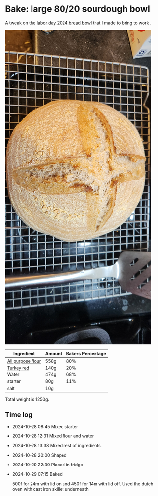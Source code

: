 # Bake: large 80/20 sourdough bowl

A tweak on the [labor day 2024 bread bowl](../827) that I made to bring to work .

![bread bowl](./bread-bowl.jpg)

| Ingredient                  | Amount | Bakers Percentage |
| --------------------------- | ------ | ----------------- |
| [All purpose flour](../630) | 558g   | 80%               |
| [Turkey red](../739)        | 140g   | 20%               |
| Water                       | 474g   | 68%               |
| starter                     | 80g    | 11%               |
| salt                        | 10g    |                   |

Total weight is 1250g.

## Time log

- 2024-10-28 08:45 Mixed starter
- 2024-10-28 12:31 Mixed flour and water
- 2024-10-28 13:38 Mixed rest of ingredients
- 2024-10-28 20:00 Shaped
- 2024-10-29 22:30 Placed in fridge
- 2024-10-29 07:15 Baked

  500f for 24m with lid on and 450f for 14m with lid off. Used the dutch oven with cast iron skillet underneath